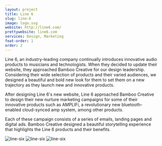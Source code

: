 ```yaml
---
layout: project
title: Line 6
slug: line-6
image: logo.svg 
website: http://line6.com/
prettywebsite: line6.com
services: Design, Marketing
feat-order: 1
order: 2
---
```


Line 6, an industry-leading company continually introduces innovative audio products to musicians and technologists. When they decided to update their website, they approached Bamboo Creative for our design leadership. Considering their wide selection of products and their varied audiences, we designed a beautiful and bold new look for them to set them on a new trajectory as they launch new and innovative products.

After designing Line 6's new website, Line 6 approached Bamboo Creative to design their new nurture marketing campaigns for some of their innovative products such as AMPLIFi, a revolutionary new bluetooth-enabled cloud-synced amp system, among other products. 

Each of these campaign consists of a series of emails, landing pages and digital ads. Bamboo Creative designed a beautiful storytelling experience that highlights the Line 6 products and their benefits.

![line-six](/images/client-assets/{{page.slug}}/01.jpg)
![line-six](/images/client-assets/{{page.slug}}/02.jpg)
![line-six](/images/client-assets/{{page.slug}}/03.jpg)